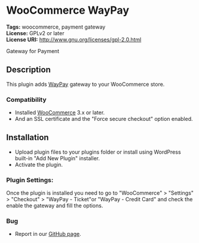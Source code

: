 # WooCommerce WayPay #
**Tags:** woocommerce, payment gateway  
**License:** GPLv2 or later  
**License URI:** http://www.gnu.org/licenses/gpl-2.0.html  

Gateway for Payment

## Description ##

This plugin adds [WayPay](http://www.waypay.com.br/) gateway to your WooCommerce store.

### Compatibility ###

- Installed [WooCommerce](http://wordpress.org/plugins/woocommerce/) 3.x or later.
- And an SSL certificate and the "Force secure checkout" option enabled.

## Installation ##

- Upload plugin files to your plugins folder or install using WordPress built-in "Add New Plugin" installer.
- Activate the plugin.

### Plugin Settings: ###

Once the plugin is installed you need to go to "WooCommerce" > "Settings" > "Checkout" > "WayPay - Ticket"or "WayPay - Credit Card" and check the enable the gateway and fill the options.

### Bug ###

- Report in our [GitHub page](https://github.com/viniciustass/woocommerce-waypay/issues).
